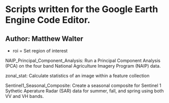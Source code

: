 # Scripts written for the Google Earth Engine Code Editor.

## Author: Matthew Walter

* roi = Set region of interest

NAIP_Principal_Component_Analysis: Run a Principal Component Analysis (PCA) on the four band National Agriculture Imagery Program (NAIP) data.

zonal_stat: Calculate statistics of an image within a feature collection

Sentinel1_Seasonal_Composite: Create a seasonal composite for Sentinel 1 Sythetic Aperature Radar (SAR) data for summer, fall, and spring using both VV and VH bands.
